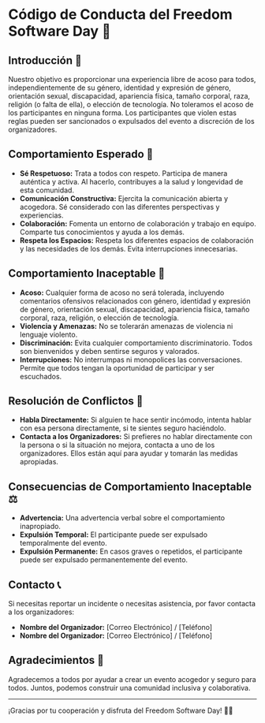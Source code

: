 # Código de Conducta del Freedom Software Day 🎉

## Introducción 📝

Nuestro objetivo es proporcionar una experiencia libre de acoso para todos, independientemente de su género, identidad y expresión de género, orientación sexual, discapacidad, apariencia física, tamaño corporal, raza, religión (o falta de ella), o elección de tecnología. No toleramos el acoso de los participantes en ninguna forma. Los participantes que violen estas reglas pueden ser sancionados o expulsados del evento a discreción de los organizadores.

## Comportamiento Esperado 🌟

- **Sé Respetuoso:** Trata a todos con respeto. Participa de manera auténtica y activa. Al hacerlo, contribuyes a la salud y longevidad de esta comunidad.
- **Comunicación Constructiva:** Ejercita la comunicación abierta y acogedora. Sé considerado con las diferentes perspectivas y experiencias.
- **Colaboración:** Fomenta un entorno de colaboración y trabajo en equipo. Comparte tus conocimientos y ayuda a los demás.
- **Respeta los Espacios:** Respeta los diferentes espacios de colaboración y las necesidades de los demás. Evita interrupciones innecesarias.

## Comportamiento Inaceptable 🚫

- **Acoso:** Cualquier forma de acoso no será tolerada, incluyendo comentarios ofensivos relacionados con género, identidad y expresión de género, orientación sexual, discapacidad, apariencia física, tamaño corporal, raza, religión, o elección de tecnología.
- **Violencia y Amenazas:** No se tolerarán amenazas de violencia ni lenguaje violento.
- **Discriminación:** Evita cualquier comportamiento discriminatorio. Todos son bienvenidos y deben sentirse seguros y valorados.
- **Interrupciones:** No interrumpas ni monopolices las conversaciones. Permite que todos tengan la oportunidad de participar y ser escuchados.

## Resolución de Conflictos 🔧

- **Habla Directamente:** Si alguien te hace sentir incómodo, intenta hablar con esa persona directamente, si te sientes seguro haciéndolo.
- **Contacta a los Organizadores:** Si prefieres no hablar directamente con la persona o si la situación no mejora, contacta a uno de los organizadores. Ellos están aquí para ayudar y tomarán las medidas apropiadas.

## Consecuencias de Comportamiento Inaceptable ⚖️

- **Advertencia:** Una advertencia verbal sobre el comportamiento inapropiado.
- **Expulsión Temporal:** El participante puede ser expulsado temporalmente del evento.
- **Expulsión Permanente:** En casos graves o repetidos, el participante puede ser expulsado permanentemente del evento.

## Contacto 📞

Si necesitas reportar un incidente o necesitas asistencia, por favor contacta a los organizadores:

- **Nombre del Organizador:** [Correo Electrónico] / [Teléfono]
- **Nombre del Organizador:** [Correo Electrónico] / [Teléfono]

## Agradecimientos 🙏

Agradecemos a todos por ayudar a crear un evento acogedor y seguro para todos. Juntos, podemos construir una comunidad inclusiva y colaborativa.

---

¡Gracias por tu cooperación y disfruta del Freedom Software Day! 🎉🚀

